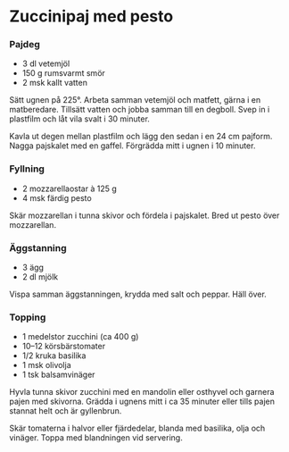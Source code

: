 Zuccinipaj med pesto
====================

### Pajdeg

-	3 dl vetemjöl
-	150 g rumsvarmt smör
-	2 msk kallt vatten

Sätt ugnen på 225°. Arbeta samman vetemjöl och matfett, gärna i en matberedare. Tillsätt vatten och jobba samman till en degboll. Svep in i plastfilm och låt vila svalt i 30 minuter.

Kavla ut degen mellan plastfilm och lägg den sedan i en 24 cm pajform. Nagga pajskalet med en gaffel. Förgrädda mitt i ugnen i 10 minuter.

### Fyllning

-	2 mozzarellaostar à 125 g
-	4 msk färdig pesto

Skär mozzarellan i tunna skivor och fördela i pajskalet. Bred ut pesto över mozzarellan.

### Äggstanning

-	3 ägg
-	2 dl mjölk

Vispa samman äggstanningen, krydda med salt och peppar. Häll över.

### Topping

-	1 medelstor zucchini (ca 400 g)
-	10–12 körsbärstomater
-	1/2 kruka basilika
-	1 msk olivolja
-	1 tsk balsamvinäger

Hyvla tunna skivor zucchini med en mandolin eller osthyvel och garnera pajen med skivorna. Grädda i ugnens mitt i ca 35 minuter eller tills pajen stannat helt och är gyllenbrun.

Skär tomaterna i halvor eller fjärdedelar, blanda med basilika, olja och vinäger. Toppa med blandningen vid servering.
